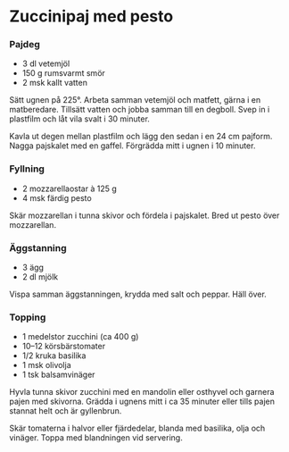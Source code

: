 Zuccinipaj med pesto
====================

### Pajdeg

-	3 dl vetemjöl
-	150 g rumsvarmt smör
-	2 msk kallt vatten

Sätt ugnen på 225°. Arbeta samman vetemjöl och matfett, gärna i en matberedare. Tillsätt vatten och jobba samman till en degboll. Svep in i plastfilm och låt vila svalt i 30 minuter.

Kavla ut degen mellan plastfilm och lägg den sedan i en 24 cm pajform. Nagga pajskalet med en gaffel. Förgrädda mitt i ugnen i 10 minuter.

### Fyllning

-	2 mozzarellaostar à 125 g
-	4 msk färdig pesto

Skär mozzarellan i tunna skivor och fördela i pajskalet. Bred ut pesto över mozzarellan.

### Äggstanning

-	3 ägg
-	2 dl mjölk

Vispa samman äggstanningen, krydda med salt och peppar. Häll över.

### Topping

-	1 medelstor zucchini (ca 400 g)
-	10–12 körsbärstomater
-	1/2 kruka basilika
-	1 msk olivolja
-	1 tsk balsamvinäger

Hyvla tunna skivor zucchini med en mandolin eller osthyvel och garnera pajen med skivorna. Grädda i ugnens mitt i ca 35 minuter eller tills pajen stannat helt och är gyllenbrun.

Skär tomaterna i halvor eller fjärdedelar, blanda med basilika, olja och vinäger. Toppa med blandningen vid servering.
